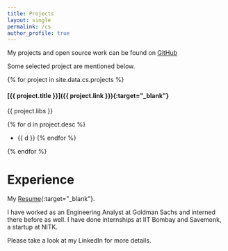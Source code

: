 ```yaml
---
title: Projects
layout: single
permalink: /cs
author_profile: true
---
```


My projects and open source work can be found on [GitHub](https://github.com/omkarprabhu-98)

Some selected project are mentioned below.

{% for project in site.data.cs.projects %}
#### [{{ project.title }}]({{ project.link }}){:target="_blank"}
{{ project.libs }}

{% for d in project.desc %}
- {{ d }}
{% endfor %}

{% endfor %}

# Experience

My [Resume](https://drive.google.com/file/d/1kjG3KJ63q_i92vl-cmtvMJThuuqeTp8B/view){:target="_blank"}.

I have worked as an Engineering Analyst at Goldman Sachs and interned there before as well. I have done internships at IIT Bombay and Savemonk, a startup at NITK.

Please take a look at my LinkedIn for more details.